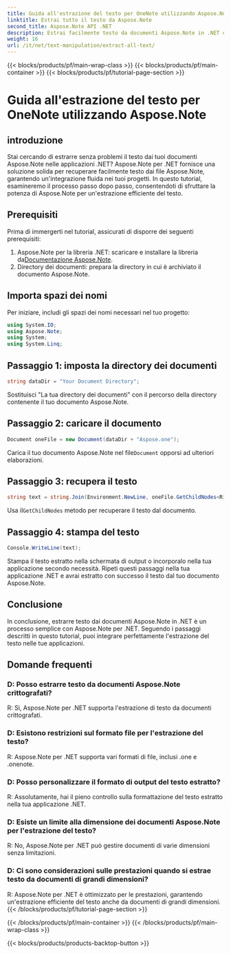 ```yaml
---
title: Guida all'estrazione del testo per OneNote utilizzando Aspose.Note
linktitle: Estrai tutto il testo da Aspose.Note
second_title: Aspose.Note API .NET
description: Estrai facilmente testo da documenti Aspose.Note in .NET con Aspose.Note per .NET. Segui la nostra guida passo passo per un'integrazione perfetta.
weight: 16
url: /it/net/text-manipulation/extract-all-text/
---
```


{{< blocks/products/pf/main-wrap-class >}}
{{< blocks/products/pf/main-container >}}
{{< blocks/products/pf/tutorial-page-section >}}

# Guida all'estrazione del testo per OneNote utilizzando Aspose.Note

## introduzione
Stai cercando di estrarre senza problemi il testo dai tuoi documenti Aspose.Note nelle applicazioni .NET? Aspose.Note per .NET fornisce una soluzione solida per recuperare facilmente testo dai file Aspose.Note, garantendo un'integrazione fluida nei tuoi progetti. In questo tutorial, esamineremo il processo passo dopo passo, consentendoti di sfruttare la potenza di Aspose.Note per un'estrazione efficiente del testo.
## Prerequisiti
Prima di immergerti nel tutorial, assicurati di disporre dei seguenti prerequisiti:
1.  Aspose.Note per la libreria .NET: scaricare e installare la libreria da[Documentazione Aspose.Note](https://reference.aspose.com/note/net/).
2. Directory dei documenti: prepara la directory in cui è archiviato il documento Aspose.Note.
## Importa spazi dei nomi
Per iniziare, includi gli spazi dei nomi necessari nel tuo progetto:
```csharp
using System.IO;
using Aspose.Note;
using System;
using System.Linq;
```
## Passaggio 1: imposta la directory dei documenti
```csharp
string dataDir = "Your Document Directory";
```
Sostituisci "La tua directory dei documenti" con il percorso della directory contenente il tuo documento Aspose.Note.
## Passaggio 2: caricare il documento
```csharp
Document oneFile = new Document(dataDir + "Aspose.one");
```
Carica il tuo documento Aspose.Note nel file`Document` opporsi ad ulteriori elaborazioni.
## Passaggio 3: recupera il testo
```csharp
string text = string.Join(Environment.NewLine, oneFile.GetChildNodes<RichText>().Select(e => e.Text)) + Environment.NewLine;
```
 Usa il`GetChildNodes` metodo per recuperare il testo dal documento.
## Passaggio 4: stampa del testo
```csharp
Console.WriteLine(text);
```
Stampa il testo estratto nella schermata di output o incorporalo nella tua applicazione secondo necessità.
Ripeti questi passaggi nella tua applicazione .NET e avrai estratto con successo il testo dal tuo documento Aspose.Note.
## Conclusione
In conclusione, estrarre testo dai documenti Aspose.Note in .NET è un processo semplice con Aspose.Note per .NET. Seguendo i passaggi descritti in questo tutorial, puoi integrare perfettamente l'estrazione del testo nelle tue applicazioni.
## Domande frequenti
### D: Posso estrarre testo da documenti Aspose.Note crittografati?
R: Sì, Aspose.Note per .NET supporta l'estrazione di testo da documenti crittografati.
### D: Esistono restrizioni sul formato file per l'estrazione del testo?
R: Aspose.Note per .NET supporta vari formati di file, inclusi .one e .onenote.
### D: Posso personalizzare il formato di output del testo estratto?
R: Assolutamente, hai il pieno controllo sulla formattazione del testo estratto nella tua applicazione .NET.
### D: Esiste un limite alla dimensione dei documenti Aspose.Note per l'estrazione del testo?
R: No, Aspose.Note per .NET può gestire documenti di varie dimensioni senza limitazioni.
### D: Ci sono considerazioni sulle prestazioni quando si estrae testo da documenti di grandi dimensioni?
R: Aspose.Note per .NET è ottimizzato per le prestazioni, garantendo un'estrazione efficiente del testo anche da documenti di grandi dimensioni.
{{< /blocks/products/pf/tutorial-page-section >}}

{{< /blocks/products/pf/main-container >}}
{{< /blocks/products/pf/main-wrap-class >}}

{{< blocks/products/products-backtop-button >}}
